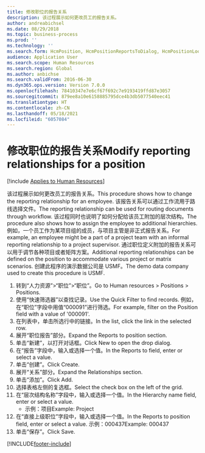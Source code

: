 ```yaml
---
title: 修改职位的报告关系
description: 该过程展示如何更改员工的报告关系。
author: andreabichsel
ms.date: 08/29/2018
ms.topic: business-process
ms.prod: ''
ms.technology: ''
ms.search.form: HcmPosition, HcmPositionReportsToDialog, HcmPositionLookup, HcmPersonnelManagementWorkspace
audience: Application User
ms.search.scope: Human Resources
ms.search.region: Global
ms.author: anbichse
ms.search.validFrom: 2016-06-30
ms.dyn365.ops.version: Version 7.0.0
ms.openlocfilehash: 78410347e7e6cf67f692c7e9193419ffd87e3057
ms.sourcegitcommit: 879ee8a10e6158885795dce4b3db5077540eec41
ms.translationtype: HT
ms.contentlocale: zh-CN
ms.lasthandoff: 05/18/2021
ms.locfileid: "6057084"
---
```

# <a name="modify-reporting-relationships-for-a-position"></a><span data-ttu-id="336f7-103">修改职位的报告关系</span><span class="sxs-lookup"><span data-stu-id="336f7-103">Modify reporting relationships for a position</span></span>

[!include [Applies to Human Resources](../includes/applies-to-hr.md)]



<span data-ttu-id="336f7-104">该过程展示如何更改员工的报告关系。</span><span class="sxs-lookup"><span data-stu-id="336f7-104">This procedure shows how to change the reporting relationship for an employee.</span></span> <span data-ttu-id="336f7-105">该报告关系可以通过工作流用于路线选择文件。</span><span class="sxs-lookup"><span data-stu-id="336f7-105">The reporting relationship can be used for routing documents through workflow.</span></span> <span data-ttu-id="336f7-106">该过程同时也说明了如何分配给该员工附加的层次结构。</span><span class="sxs-lookup"><span data-stu-id="336f7-106">The procedure also shows how to assign the employee to additional hierarchies.</span></span> <span data-ttu-id="336f7-107">例如，一个员工作为某项目组的成员，与项目主管是非正式报告关系。</span><span class="sxs-lookup"><span data-stu-id="336f7-107">For example, an employee might be a part of a project team with an informal reporting relationship to a project supervisor.</span></span> <span data-ttu-id="336f7-108">通过职位定义附加的报告关系可以用于调节各种项目或者矩阵方案。</span><span class="sxs-lookup"><span data-stu-id="336f7-108">Additional reporting relationships can be defined on the position to accommodate various project or matrix scenarios.</span></span> <span data-ttu-id="336f7-109">创建此程序的演示数据公司是 USMF。</span><span class="sxs-lookup"><span data-stu-id="336f7-109">The demo data company used to create this procedure is USMF.</span></span>

1. <span data-ttu-id="336f7-110">转到“人力资源”>“职位”>“职位”。</span><span class="sxs-lookup"><span data-stu-id="336f7-110">Go to Human resources > Positions > Positions.</span></span>
2. <span data-ttu-id="336f7-111">使用“快速筛选器”以查找记录。</span><span class="sxs-lookup"><span data-stu-id="336f7-111">Use the Quick Filter to find records.</span></span> <span data-ttu-id="336f7-112">例如，在“职位”字段中用值“000091”进行筛选。</span><span class="sxs-lookup"><span data-stu-id="336f7-112">For example, filter on the Position field with a value of '000091'.</span></span>
3. <span data-ttu-id="336f7-113">在列表中，单击所选行中的链接。</span><span class="sxs-lookup"><span data-stu-id="336f7-113">In the list, click the link in the selected row.</span></span>
4. <span data-ttu-id="336f7-114">展开“职位报告”部分。</span><span class="sxs-lookup"><span data-stu-id="336f7-114">Expand the Reports to position section.</span></span>
5. <span data-ttu-id="336f7-115">单击“新建”，以打开对话框。</span><span class="sxs-lookup"><span data-stu-id="336f7-115">Click New to open the drop dialog.</span></span>
6. <span data-ttu-id="336f7-116">在“报告”字段中，输入或选择一个值。</span><span class="sxs-lookup"><span data-stu-id="336f7-116">In the Reports to field, enter or select a value.</span></span>
7. <span data-ttu-id="336f7-117">单击“创建”。</span><span class="sxs-lookup"><span data-stu-id="336f7-117">Click Create.</span></span>
8. <span data-ttu-id="336f7-118">展开“关系”部分。</span><span class="sxs-lookup"><span data-stu-id="336f7-118">Expand the Relationships section.</span></span>
9. <span data-ttu-id="336f7-119">单击“添加”。</span><span class="sxs-lookup"><span data-stu-id="336f7-119">Click Add.</span></span>
10. <span data-ttu-id="336f7-120">选择表格左侧的复选框。</span><span class="sxs-lookup"><span data-stu-id="336f7-120">Select the check box on the left of the grid.</span></span>
11. <span data-ttu-id="336f7-121">在“层次结构名称”字段中，输入或选择一个值。</span><span class="sxs-lookup"><span data-stu-id="336f7-121">In the Hierarchy name field, enter or select a value.</span></span>
    * <span data-ttu-id="336f7-122">示例：项目</span><span class="sxs-lookup"><span data-stu-id="336f7-122">Example: Project</span></span>  
12. <span data-ttu-id="336f7-123">在“直接上级职位”字段中，输入或选择一个值。</span><span class="sxs-lookup"><span data-stu-id="336f7-123">In the Reports to position field, enter or select a value.</span></span>  <span data-ttu-id="336f7-124">示例：000437</span><span class="sxs-lookup"><span data-stu-id="336f7-124">Example:  000437</span></span>
13. <span data-ttu-id="336f7-125">单击“保存”。</span><span class="sxs-lookup"><span data-stu-id="336f7-125">Click Save.</span></span>



[!INCLUDE[footer-include](../includes/footer-banner.md)]